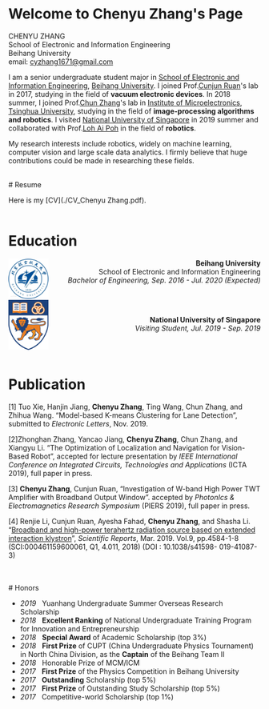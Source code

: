 # Welcome to Chenyu Zhang's Page

CHENYU ZHANG <br>
School of Electronic and Information Engineering <br>
Beihang University <br>
email: <cyzhang1671@gmail.com>

I am a senior undergraduate student major in [School of Electronic and Information Engineering](http://www.ee.buaa.edu.cn/xyjj1/xyjs.htm), [Beihang  University](https://ev.buaa.edu.cn/). I joined Prof.[Cunjun Ruan](http://www.ee.buaa.edu.cn/info/1129/17618.htm)'s lab in 2017, studying in the field of **vacuum electronic devices**. In 2018 summer, I joined Prof.[Chun Zhang](https://www.tsinghua.edu.cn/publish/ime/5910/2015/20150315131055824979933/20150315131055824979933_.html)'s lab in [Institute of Microelectronics](https://www.tsinghua.edu.cn/publish/imeen/5943/index.html), [Tsinghua University](https://www.tsinghua.edu.cn/publish/thu2018en/index.html), studying in the field of **image-processing algorithms and robotics**. I visited [National University of Singapore](http://www.nus.edu.sg/) in 2019 summer and collaborated with Prof.[Loh Ai Poh](https://www.eng.nus.edu.sg/idp/staff/lohaipoh/) in the field of **robotics**.



My research interests include robotics, widely on machine learning, computer vision and large scale data analytics. I firmly believe that huge contributions could be made in researching these fields.

<br>
# Resume

Here is my [CV](./CV_Chenyu Zhang.pdf).
<br><br>
# Education

 <img style="float: left;" src="assets/img/Beihang.jpg" width="80" height="80">  
 
 <p style="text-align: right">  
 <b> Beihang University </b> <br>
  School of Electronic and Information Engineering  <br>
 <i> Bachelor of Engineering, Sep. 2016 - Jul. 2020 (Expected) </i> 
 </p>

 
 <br>
 
 <img style="float: left;" src="assets/img/NUS.png" width="80" height="100">
 <br>
 <p style="text-align: right"> 
 <b> National University of Singapore </b>   <br>
 <i> Visiting Student, Jul. 2019 - Sep. 2019 </i>
 </p>

<br>
<br>

# Publication

[1] Tuo Xie, Hanjin Jiang, <b>Chenyu Zhang</b>, Ting Wang, Chun Zhang, and Zhihua Wang. “Model-based K-means Clustering for Lane Detection”, submitted to <i>Electronic Letters</i>, Nov. 2019.

[2]Zhonghan Zhang, Yancao Jiang, <b>Chenyu Zhang</b>, Chun Zhang, and Xiangyu Li. “The Optimization of Localization and Navigation for Vision-Based Robot”, accepted for lecture presentation by <i>IEEE International Conference on Integrated Circuits, Technologies and Applications</i> (ICTA 2019), full paper in press.

[3] <b>Chenyu Zhang</b>, Cunjun Ruan, “Investigation of W-band High Power TWT Amplifier with Broadband Output Window”. accepted by <i>PhotonIcs & Electromagnetics Research Symposium</i> (PIERS 2019), full paper in press.  

[4] Renjie Li, Cunjun Ruan, Ayesha Fahad, <b>Chenyu Zhang</b>, and Shasha Li. “[Broadband and high-power terahertz radiation source based on extended interaction klystron](https://www.nature.com/articles/s41598-019-41087-3)”, *Scientific Reports*, Mar. 2019. Vol.9, pp.4584-1-8 (SCI:000461159600061, Q1, 4.011, 2018) (DOI : 10.1038/s41598- 019-41087-3)

<br>
<br>
# Honors

* *2019* &nbsp;  Yuanhang Undergraduate Summer Overseas Research Scholarship
* *2018*  &nbsp; **Excellent Ranking** of National Undergraduate Training Program for Innovation and Entrepreneurship
* *2018* &nbsp;  **Special Award** of Academic Scholarship (top 3%)
* *2018*  &nbsp; **First Prize** of CUPT (China Undergraduate Physics Tournament) in North China Division, as the **Captain** of the Beihang Team Ⅱ
* *2018* &nbsp;  Honorable Prize of MCM/ICM
* *2017* &nbsp;  **First Prize** of the Physics Competition in Beihang University
* *2017*  &nbsp; **Outstanding** Scholarship (top 5%)
* *2017* &nbsp;  **First Prize** of Outstanding Study Scholarship (top 5%)
* *2017* &nbsp;  Competitive-world Scholarship (top 1%)

